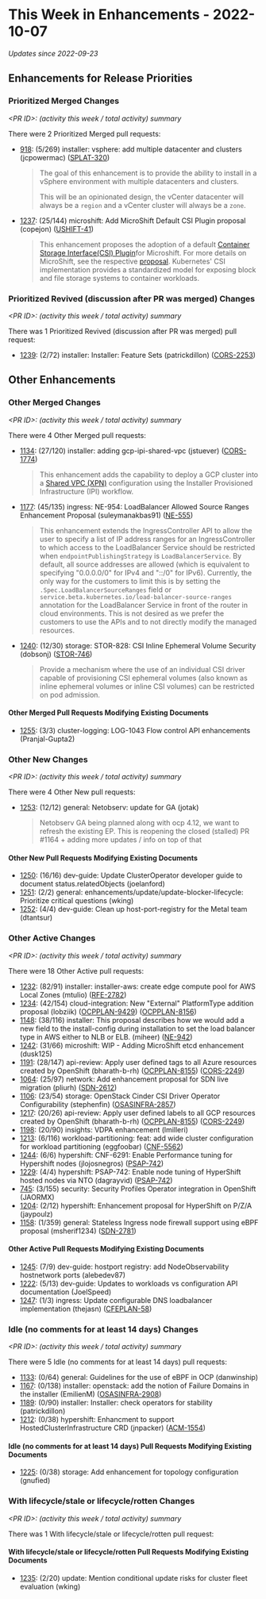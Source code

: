 # This Week in Enhancements - 2022-10-07

*Updates since 2022-09-23*


## Enhancements for Release Priorities

### Prioritized Merged Changes

*&lt;PR ID&gt;: (activity this week / total activity) summary*

There were 2 Prioritized Merged pull requests:

- [918](https://github.com/openshift/enhancements/pull/918): (5/269) installer: vsphere: add multiple datacenter and clusters (jcpowermac) ([SPLAT-320](https://issues.redhat.com/browse/SPLAT-320))

  > The goal of this enhancement is to provide the ability to install in a
  > vSphere environment with multiple datacenters and clusters.
  >
  > This will be an opinionated design, the vCenter datacenter will always be a `region`
  > and a vCenter cluster will always be a `zone`.

- [1237](https://github.com/openshift/enhancements/pull/1237): (25/144) microshift: Add MicroShift Default CSI Plugin proposal (copejon) ([USHIFT-41](https://issues.redhat.com/projects/USHIFT/issues/USHIFT-41))

  > This enhancement proposes the adoption of a
  > default [Container Storage Interface(CSI) Plugin](https://kubernetes-csi.github.io/docs/)for Microshift. For more
  > details on MicroShift, see the respective [proposal](./kubernetes-for-device-edge.md). Kubernetes' CSI implementation
  > provides a standardized model for exposing block and file storage systems to container workloads.


### Prioritized Revived (discussion after PR was merged) Changes

*&lt;PR ID&gt;: (activity this week / total activity) summary*

There was 1 Prioritized Revived (discussion after PR was merged) pull request:

- [1239](https://github.com/openshift/enhancements/pull/1239): (2/72) installer: Installer: Feature Sets (patrickdillon) ([CORS-2253](https://issues.redhat.com/browse/CORS-2253))

## Other Enhancements

### Other Merged Changes

*&lt;PR ID&gt;: (activity this week / total activity) summary*

There were 4 Other Merged pull requests:

- [1134](https://github.com/openshift/enhancements/pull/1134): (27/120) installer: adding gcp-ipi-shared-vpc (jstuever) ([CORS-1774](https://issues.redhat.com/browse/CORS-1774))

  > This enhancement adds the capability to deploy a GCP cluster into a [Shared VPC
  > (XPN)](https://cloud.google.com/vpc/docs/shared-vpc) configuration using the
  > Installer Provisioned Infrastructure (IPI) workflow.

- [1177](https://github.com/openshift/enhancements/pull/1177): (45/135) ingress: NE-954: LoadBalancer Allowed Source Ranges Enhancement Proposal (suleymanakbas91) ([NE-555](https://issues.redhat.com/browse/NE-555))

  > This enhancement extends the IngressController API to allow the user to specify a
  > list of IP address ranges for an IngressController to which access to the LoadBalancer Service
  > should be restricted when `endpointPublishingStrategy` is `LoadBalancerService`.
  > By default, all source addresses are allowed (which is equivalent to
  > specifying "0.0.0.0/0" for IPv4 and "::/0" for IPv6). Currently, the only way for the customers to limit
  > this is by setting the `.Spec.LoadBalancerSourceRanges` field or
  > `service.beta.kubernetes.io/load-balancer-source-ranges` annotation for the LoadBalancer Service
  > in front of the router in cloud environments. This is not desired as we prefer
  > the customers to use the APIs and to not directly modify the managed resources.

- [1240](https://github.com/openshift/enhancements/pull/1240): (12/30) storage: STOR-828: CSI Inline Ephemeral Volume Security (dobsonj) ([STOR-746](https://issues.redhat.com/browse/STOR-746))

  > Provide a mechanism where the use of an individual CSI driver capable of
  > provisioning CSI ephemeral volumes (also known as inline ephemeral volumes or
  > inline CSI volumes) can be restricted on pod admission.


#### Other Merged Pull Requests Modifying Existing Documents

- [1255](https://github.com/openshift/enhancements/pull/1255): (3/3) cluster-logging: LOG-1043 Flow control API enhancements (Pranjal-Gupta2)

### Other New Changes

*&lt;PR ID&gt;: (activity this week / total activity) summary*

There were 4 Other New pull requests:

- [1253](https://github.com/openshift/enhancements/pull/1253): (12/12) general: Netobserv: update for GA (jotak)

  > Netobserv GA being planned along with ocp 4.12, we want to refresh the existing EP.
  > This is reopening the closed (stalled) PR #1164  + adding more updates / info on top of that


#### Other New Pull Requests Modifying Existing Documents

- [1250](https://github.com/openshift/enhancements/pull/1250): (16/16) dev-guide: Update ClusterOperator developer guide to document status.relatedObjects (joelanford)
- [1251](https://github.com/openshift/enhancements/pull/1251): (2/2) general: enhancements/update/update-blocker-lifecycle: Prioritize critical questions (wking)
- [1252](https://github.com/openshift/enhancements/pull/1252): (4/4) dev-guide: Clean up host-port-registry for the Metal team (dtantsur)

### Other Active Changes

*&lt;PR ID&gt;: (activity this week / total activity) summary*

There were 18 Other Active pull requests:

- [1232](https://github.com/openshift/enhancements/pull/1232): (82/91) installer: installer-aws: create edge compute pool for AWS Local Zones (mtulio) ([RFE-2782](https://issues.redhat.com/browse/RFE-2782))
- [1234](https://github.com/openshift/enhancements/pull/1234): (42/154) cloud-integration: New "External" PlatformType addition proposal (lobziik) ([OCPPLAN-9429](https://issues.redhat.com/browse/OCPPLAN-9429)) ([OCPPLAN-8156](https://issues.redhat.com/browse/OCPPLAN-8156))
- [1148](https://github.com/openshift/enhancements/pull/1148): (38/116) installer: This proposal describes how we would add a new field to the install-config during installation to set the load balancer type in AWS either to NLB or ELB. (miheer) ([NE-942](https://issues.redhat.com/browse/NE-942))
- [1242](https://github.com/openshift/enhancements/pull/1242): (31/66) microshift: WIP - Adding MicroShift etcd enhancement (dusk125)
- [1191](https://github.com/openshift/enhancements/pull/1191): (28/147) api-review: Apply user defined tags to all Azure resources created by OpenShift (bharath-b-rh) ([OCPPLAN-8155](https://issues.redhat.com/browse/OCPPLAN-8155)) ([CORS-2249](https://issues.redhat.com/browse/CORS-2249))
- [1064](https://github.com/openshift/enhancements/pull/1064): (25/97) network: Add enhancement proposal for SDN live migration (pliurh) ([SDN-2612](https://issues.redhat.com/browse/SDN-2612))
- [1106](https://github.com/openshift/enhancements/pull/1106): (23/54) storage: OpenStack Cinder CSI Driver Operator Configurability (stephenfin) ([OSASINFRA-2857](https://issues.redhat.com/browse/OSASINFRA-2857))
- [1217](https://github.com/openshift/enhancements/pull/1217): (20/26) api-review: Apply user defined labels to all GCP resources created by OpenShift (bharath-b-rh) ([OCPPLAN-8155](https://issues.redhat.com/browse/OCPPLAN-8155)) ([CORS-2249](https://issues.redhat.com/browse/CORS-2249))
- [1198](https://github.com/openshift/enhancements/pull/1198): (20/90) insights: VDPA enhancement (lmilleri)
- [1213](https://github.com/openshift/enhancements/pull/1213): (6/116) workload-partitioning: feat: add wide cluster configuration for workload partitioning (eggfoobar) ([CNF-5562](https://issues.redhat.com/browse/CNF-5562))
- [1244](https://github.com/openshift/enhancements/pull/1244): (6/6) hypershift: CNF-6291: Enable Performance tuning for Hypershift nodes (jlojosnegros) ([PSAP-742](https://issues.redhat.com/browse/PSAP-742))
- [1229](https://github.com/openshift/enhancements/pull/1229): (4/4) hypershift: PSAP-742: Enable node tuning of HyperShift hosted nodes via NTO (dagrayvid) ([PSAP-742](https://issues.redhat.com/browse/PSAP-742))
- [745](https://github.com/openshift/enhancements/pull/745): (3/155) security: Security Profiles Operator integration in OpenShift (JAORMX)
- [1204](https://github.com/openshift/enhancements/pull/1204): (2/12) hypershift: Enhancement proposal for HyperShift on P/Z/A (jaypoulz)
- [1158](https://github.com/openshift/enhancements/pull/1158): (1/359) general: Stateless Ingress node firewall support using eBPF proposal (msherif1234) ([SDN-2781](https://issues.redhat.com/browse/SDN-2781))

#### Other Active Pull Requests Modifying Existing Documents

- [1245](https://github.com/openshift/enhancements/pull/1245): (7/9) dev-guide: hostport registry: add NodeObservability hostnetwork ports (alebedev87)
- [1222](https://github.com/openshift/enhancements/pull/1222): (5/13) dev-guide: Updates to workloads vs configuration API documentation (JoelSpeed)
- [1247](https://github.com/openshift/enhancements/pull/1247): (1/3) ingress: Update configurable DNS loadbalancer implementation (thejasn) ([CFEPLAN-58](https://issues.redhat.com/browse/CFEPLAN-58))

### Idle (no comments for at least 14 days) Changes

*&lt;PR ID&gt;: (activity this week / total activity) summary*

There were 5 Idle (no comments for at least 14 days) pull requests:

- [1133](https://github.com/openshift/enhancements/pull/1133): (0/64) general: Guidelines for the use of eBPF in OCP (danwinship)
- [1167](https://github.com/openshift/enhancements/pull/1167): (0/138) installer: openstack: add the notion of Failure Domains in the installer (EmilienM) ([OSASINFRA-2908](https://issues.redhat.com/browse/OSASINFRA-2908))
- [1189](https://github.com/openshift/enhancements/pull/1189): (0/90) installer: Installer: check operators for stability (patrickdillon)
- [1212](https://github.com/openshift/enhancements/pull/1212): (0/38) hypershift: Enhancment to support HostedClusterInfrastructure CRD (jnpacker) ([ACM-1554](https://issues.redhat.com/browse/ACM-1554))

#### Idle (no comments for at least 14 days) Pull Requests Modifying Existing Documents

- [1225](https://github.com/openshift/enhancements/pull/1225): (0/38) storage: Add enhancement for topology configuration (gnufied)

### With lifecycle/stale or lifecycle/rotten Changes

*&lt;PR ID&gt;: (activity this week / total activity) summary*

There was 1 With lifecycle/stale or lifecycle/rotten pull request:


#### With lifecycle/stale or lifecycle/rotten Pull Requests Modifying Existing Documents

- [1235](https://github.com/openshift/enhancements/pull/1235): (2/20) update: Mention conditional update risks for cluster fleet evaluation (wking)
